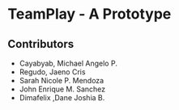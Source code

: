 # TeamPlay - A Prototype

## Contributors

- Cayabyab, Michael Angelo P.
- Regudo, Jaeno Cris
- Sarah Nicole P. Mendoza
- John Enrique M. Sanchez
- Dimafelix ,Dane Joshia B.
